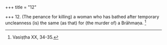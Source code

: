 +++
title = "12"

+++
12. (The penance for killing) a woman who has bathed after temporary uncleanness (is) the same (as that) for (the murder of) a Brāhmaṇa. [^8] 


[^8]:  Vasiṣṭha XX, 34-35.
